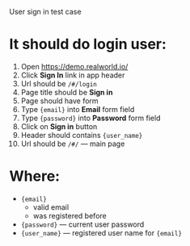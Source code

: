 User sign in test case

# It should do login user:
1. Open https://demo.realworld.io/
1. Click **Sign In** link in app header
1. Url should be `/#/login`
1. Page title should be **Sign in**
1. Page should have form
1. Type `{email}` into **Email** form field
1. Type `{password}` into **Password** form field
1. Click on **Sign in** button
1. Header should contains `{user_name}`
1. Url should be `/#/` — main page

# Where:
* `{email}`
  * valid email
  * was registered before
* `{password}` — current user password
* `{user_name}` — registered user name for `{email}`
